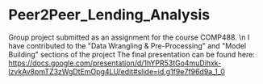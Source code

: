 # Peer2Peer_Lending_Analysis
Group project submitted as an assignment for the course COMP488. \n
I have contributed to the "Data Wrangling & Pre-Processing" and "Model Building" sections of the project
The final presentation can be found here: 
https://docs.google.com/presentation/d/1hYPR53tGo4muDihxk-lzvkAv8pmTZ3zWgDtEmOpg4LU/edit#slide=id.g1f9e7f96d9a_1_0
